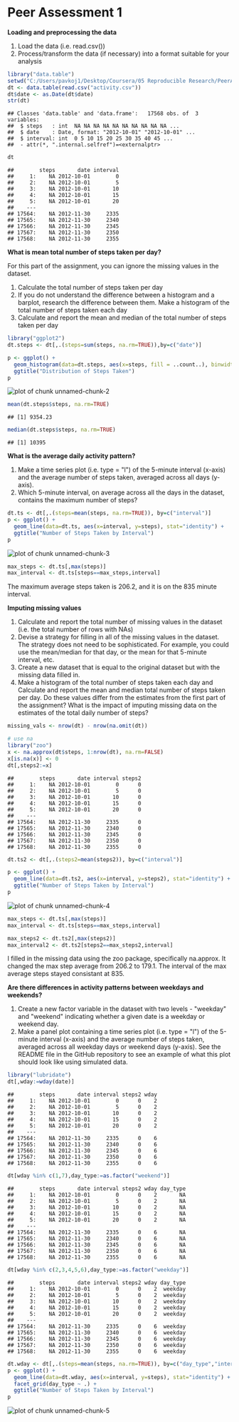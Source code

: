 Peer Assessment 1
=================


**Loading and preprocessing the data**

1. Load the data (i.e. read.csv())
2. Process/transform the data (if necessary) into a format suitable for your analysis


```r
library("data.table")
setwd("C:/Users/pavkoj1/Desktop/Coursera/05 Reproducible Research/PeerAssessment_01")
dt <- data.table(read.csv("activity.csv"))
dt$date <- as.Date(dt$date)
str(dt)
```

```
## Classes 'data.table' and 'data.frame':	17568 obs. of  3 variables:
##  $ steps   : int  NA NA NA NA NA NA NA NA NA NA ...
##  $ date    : Date, format: "2012-10-01" "2012-10-01" ...
##  $ interval: int  0 5 10 15 20 25 30 35 40 45 ...
##  - attr(*, ".internal.selfref")=<externalptr>
```

```r
dt
```

```
##        steps       date interval
##     1:    NA 2012-10-01        0
##     2:    NA 2012-10-01        5
##     3:    NA 2012-10-01       10
##     4:    NA 2012-10-01       15
##     5:    NA 2012-10-01       20
##    ---                          
## 17564:    NA 2012-11-30     2335
## 17565:    NA 2012-11-30     2340
## 17566:    NA 2012-11-30     2345
## 17567:    NA 2012-11-30     2350
## 17568:    NA 2012-11-30     2355
```


**What is mean total number of steps taken per day?**

For this part of the assignment, you can ignore the missing values in the dataset.

1. Calculate the total number of steps taken per day
2. If you do not understand the difference between a histogram and a barplot, research the difference between them. Make a histogram of the total number of steps taken each day
3. Calculate and report the mean and median of the total number of steps taken per day


```r
library("ggplot2")
dt.steps <- dt[,.(steps=sum(steps, na.rm=TRUE)),by=c("date")]

p <- ggplot() +
  geom_histogram(data=dt.steps, aes(x=steps, fill = ..count..), binwidth = 2000) +
  ggtitle("Distribution of Steps Taken")
p
```

![plot of chunk unnamed-chunk-2](figure/unnamed-chunk-2-1.png) 

```r
mean(dt.steps$steps, na.rm=TRUE)
```

```
## [1] 9354.23
```

```r
median(dt.steps$steps, na.rm=TRUE)
```

```
## [1] 10395
```


**What is the average daily activity pattern?**

1. Make a time series plot (i.e. type = "l") of the 5-minute interval (x-axis) and the average number of steps taken, averaged across all days (y-axis).
2. Which 5-minute interval, on average across all the days in the dataset, contains the maximum number of steps?


```r
dt.ts <- dt[,.(steps=mean(steps, na.rm=TRUE)), by=c("interval")]
p <- ggplot() +
  geom_line(data=dt.ts, aes(x=interval, y=steps), stat="identity") +
  ggtitle("Number of Steps Taken by Interval")
p
```

![plot of chunk unnamed-chunk-3](figure/unnamed-chunk-3-1.png) 

```r
max_steps <- dt.ts[,max(steps)]
max_interval <- dt.ts[steps==max_steps,interval]
```
The maximum average steps taken is 206.2, and it is on the 835 minute interval.


**Imputing missing values**

1. Calculate and report the total number of missing values in the dataset (i.e. the total number of rows with NAs)
2. Devise a strategy for filling in all of the missing values in the dataset. The strategy does not need to be sophisticated. For example, you could use the mean/median for that day, or the mean for that 5-minute interval, etc.
3. Create a new dataset that is equal to the original dataset but with the missing data filled in.
4. Make a histogram of the total number of steps taken each day and Calculate and report the mean and median total number of steps taken per day. Do these values differ from the estimates from the first part of the assignment? What is the impact of imputing missing data on the estimates of the total daily number of steps?


```r
missing_vals <- nrow(dt) - nrow(na.omit(dt))

# use na
library("zoo")
x <- na.approx(dt$steps, 1:nrow(dt), na.rm=FALSE)
x[is.na(x)] <- 0
dt[,steps2:=x]
```

```
##        steps       date interval steps2
##     1:    NA 2012-10-01        0      0
##     2:    NA 2012-10-01        5      0
##     3:    NA 2012-10-01       10      0
##     4:    NA 2012-10-01       15      0
##     5:    NA 2012-10-01       20      0
##    ---                                 
## 17564:    NA 2012-11-30     2335      0
## 17565:    NA 2012-11-30     2340      0
## 17566:    NA 2012-11-30     2345      0
## 17567:    NA 2012-11-30     2350      0
## 17568:    NA 2012-11-30     2355      0
```

```r
dt.ts2 <- dt[,.(steps2=mean(steps2)), by=c("interval")]

p <- ggplot() +
  geom_line(data=dt.ts2, aes(x=interval, y=steps2), stat="identity") +
  ggtitle("Number of Steps Taken by Interval")
p
```

![plot of chunk unnamed-chunk-4](figure/unnamed-chunk-4-1.png) 

```r
max_steps <- dt.ts[,max(steps)]
max_interval <- dt.ts[steps==max_steps,interval]

max_steps2 <- dt.ts2[,max(steps2)]
max_interval2 <- dt.ts2[steps2==max_steps2,interval]
```

I filled in the missing data using the zoo package, specifically na.approx. It changed the max step average from 206.2 to 179.1. The interval of the max average steps stayed consistant at 835.

**Are there differences in activity patterns between weekdays and weekends?**

1. Create a new factor variable in the dataset with two levels - "weekday" and "weekend" indicating whether a given date is a weekday or weekend day.
2. Make a panel plot containing a time series plot (i.e. type = "l") of the 5-minute interval (x-axis) and the average number of steps taken, averaged across all weekday days or weekend days (y-axis). See the README file in the GitHub repository to see an example of what this plot should look like using simulated data.


```r
library("lubridate")
dt[,wday:=wday(date)]
```

```
##        steps       date interval steps2 wday
##     1:    NA 2012-10-01        0      0    2
##     2:    NA 2012-10-01        5      0    2
##     3:    NA 2012-10-01       10      0    2
##     4:    NA 2012-10-01       15      0    2
##     5:    NA 2012-10-01       20      0    2
##    ---                                      
## 17564:    NA 2012-11-30     2335      0    6
## 17565:    NA 2012-11-30     2340      0    6
## 17566:    NA 2012-11-30     2345      0    6
## 17567:    NA 2012-11-30     2350      0    6
## 17568:    NA 2012-11-30     2355      0    6
```

```r
dt[wday %in% c(1,7),day_type:=as.factor("weekend")]
```

```
##        steps       date interval steps2 wday day_type
##     1:    NA 2012-10-01        0      0    2       NA
##     2:    NA 2012-10-01        5      0    2       NA
##     3:    NA 2012-10-01       10      0    2       NA
##     4:    NA 2012-10-01       15      0    2       NA
##     5:    NA 2012-10-01       20      0    2       NA
##    ---                                               
## 17564:    NA 2012-11-30     2335      0    6       NA
## 17565:    NA 2012-11-30     2340      0    6       NA
## 17566:    NA 2012-11-30     2345      0    6       NA
## 17567:    NA 2012-11-30     2350      0    6       NA
## 17568:    NA 2012-11-30     2355      0    6       NA
```

```r
dt[wday %in% c(2,3,4,5,6),day_type:=as.factor("weekday")]
```

```
##        steps       date interval steps2 wday day_type
##     1:    NA 2012-10-01        0      0    2  weekday
##     2:    NA 2012-10-01        5      0    2  weekday
##     3:    NA 2012-10-01       10      0    2  weekday
##     4:    NA 2012-10-01       15      0    2  weekday
##     5:    NA 2012-10-01       20      0    2  weekday
##    ---                                               
## 17564:    NA 2012-11-30     2335      0    6  weekday
## 17565:    NA 2012-11-30     2340      0    6  weekday
## 17566:    NA 2012-11-30     2345      0    6  weekday
## 17567:    NA 2012-11-30     2350      0    6  weekday
## 17568:    NA 2012-11-30     2355      0    6  weekday
```

```r
dt.wday <- dt[,.(steps=mean(steps, na.rm=TRUE)), by=c("day_type","interval")]
p <- ggplot() +
  geom_line(data=dt.wday, aes(x=interval, y=steps), stat="identity") +
  facet_grid(day_type ~ .) +
  ggtitle("Number of Steps Taken by Interval")
p
```

![plot of chunk unnamed-chunk-5](figure/unnamed-chunk-5-1.png) 















